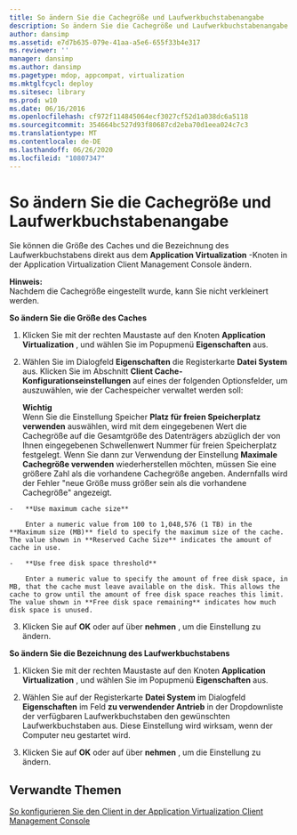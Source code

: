 ```yaml
---
title: So ändern Sie die Cachegröße und Laufwerkbuchstabenangabe
description: So ändern Sie die Cachegröße und Laufwerkbuchstabenangabe
author: dansimp
ms.assetid: e7d7b635-079e-41aa-a5e6-655f33b4e317
ms.reviewer: ''
manager: dansimp
ms.author: dansimp
ms.pagetype: mdop, appcompat, virtualization
ms.mktglfcycl: deploy
ms.sitesec: library
ms.prod: w10
ms.date: 06/16/2016
ms.openlocfilehash: cf972f114845064ecf3027cf52d1a038dc6a5118
ms.sourcegitcommit: 354664bc527d93f80687cd2eba70d1eea024c7c3
ms.translationtype: MT
ms.contentlocale: de-DE
ms.lasthandoff: 06/26/2020
ms.locfileid: "10807347"
---
```

# So ändern Sie die Cachegröße und Laufwerkbuchstabenangabe


Sie können die Größe des Caches und die Bezeichnung des Laufwerkbuchstabens direkt aus dem **Application Virtualization** -Knoten in der Application Virtualization Client Management Console ändern.

**Hinweis:**  
Nachdem die Cachegröße eingestellt wurde, kann Sie nicht verkleinert werden.



**So ändern Sie die Größe des Caches**

1.  Klicken Sie mit der rechten Maustaste auf den Knoten **Application Virtualization** , und wählen Sie im Popupmenü **Eigenschaften** aus.

2.  Wählen Sie im Dialogfeld **Eigenschaften** die Registerkarte **Datei System** aus. Klicken Sie im Abschnitt **Client Cache-Konfigurationseinstellungen** auf eines der folgenden Optionsfelder, um auszuwählen, wie der Cachespeicher verwaltet werden soll:

    **Wichtig**  
    Wenn Sie die Einstellung Speicher **Platz für freien Speicherplatz verwenden** auswählen, wird mit dem eingegebenen Wert die Cachegröße auf die Gesamtgröße des Datenträgers abzüglich der von Ihnen eingegebenen Schwellenwert Nummer für freien Speicherplatz festgelegt. Wenn Sie dann zur Verwendung der Einstellung **Maximale Cachegröße verwenden** wiederherstellen möchten, müssen Sie eine größere Zahl als die vorhandene Cachegröße angeben. Andernfalls wird der Fehler "neue Größe muss größer sein als die vorhandene Cachegröße" angezeigt.



~~~
-   **Use maximum cache size**

    Enter a numeric value from 100 to 1,048,576 (1 TB) in the **Maximum size (MB)** field to specify the maximum size of the cache. The value shown in **Reserved Cache Size** indicates the amount of cache in use.

-   **Use free disk space threshold**

    Enter a numeric value to specify the amount of free disk space, in MB, that the cache must leave available on the disk. This allows the cache to grow until the amount of free disk space reaches this limit. The value shown in **Free disk space remaining** indicates how much disk space is unused.
~~~

3. Klicken Sie auf **OK** oder auf über **nehmen** , um die Einstellung zu ändern.

**So ändern Sie die Bezeichnung des Laufwerkbuchstabens**

1.  Klicken Sie mit der rechten Maustaste auf den Knoten **Application Virtualization** , und wählen Sie im Popupmenü **Eigenschaften** aus.

2.  Wählen Sie auf der Registerkarte **Datei System** im Dialogfeld **Eigenschaften** im Feld **zu verwendender Antrieb** in der Dropdownliste der verfügbaren Laufwerkbuchstaben den gewünschten Laufwerkbuchstaben aus. Diese Einstellung wird wirksam, wenn der Computer neu gestartet wird.

3.  Klicken Sie auf **OK** oder auf über **nehmen** , um die Einstellung zu ändern.

## Verwandte Themen


[So konfigurieren Sie den Client in der Application Virtualization Client Management Console](how-to-configure-the-client-in-the-application-virtualization-client-management-console.md)









